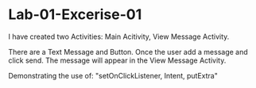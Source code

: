 # Lab-01-Excerise-01


I have created two Activities: Main Acitivity, View Message Activity.

There are a Text Message and Button. Once the user add a message and click send. The message will appear in the View Message Activity.

Demonstrating the use of: "setOnClickListener, Intent, putExtra" 


